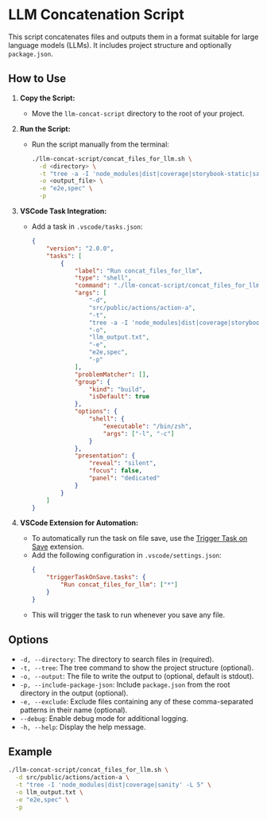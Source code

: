 # LLM Concatenation Script

This script concatenates files and outputs them in a format suitable for large language models (LLMs). It includes project structure and optionally `package.json`.

## How to Use

1. **Copy the Script:**

    - Move the `llm-concat-script` directory to the root of your project.

2. **Run the Script:**

    - Run the script manually from the terminal:
        ```bash
        ./llm-concat-script/concat_files_for_llm.sh \
          -d <directory> \
          -t "tree -a -I 'node_modules|dist|coverage|storybook-static|sanity|.git' -L 5" \
          -o <output_file> \
          -e "e2e,spec" \
          -p
        ```

3. **VSCode Task Integration:**

    - Add a task in `.vscode/tasks.json`:
        ```json
        {
            "version": "2.0.0",
            "tasks": [
                {
                    "label": "Run concat_files_for_llm",
                    "type": "shell",
                    "command": "./llm-concat-script/concat_files_for_llm.sh",
                    "args": [
                        "-d",
                        "src/public/actions/action-a",
                        "-t",
                        "tree -a -I 'node_modules|dist|coverage|storybook-static|sanity|.git' -L 5 | grep -v './public'",
                        "-o",
                        "llm_output.txt",
                        "-e",
                        "e2e,spec",
                        "-p"
                    ],
                    "problemMatcher": [],
                    "group": {
                        "kind": "build",
                        "isDefault": true
                    },
                    "options": {
                        "shell": {
                            "executable": "/bin/zsh",
                            "args": ["-l", "-c"]
                        }
                    },
                    "presentation": {
                        "reveal": "silent",
                        "focus": false,
                        "panel": "dedicated"
                    }
                }
            ]
        }
        ```

4. **VSCode Extension for Automation:**

    - To automatically run the task on file save, use the [Trigger Task on Save](https://marketplace.visualstudio.com/items?itemName=Gruntfuggly.triggertaskonsave) extension.
    - Add the following configuration in `.vscode/settings.json`:
        ```json
        {
            "triggerTaskOnSave.tasks": {
                "Run concat_files_for_llm": ["*"]
            }
        }
        ```
    - This will trigger the task to run whenever you save any file.

## Options

-   `-d, --directory`: The directory to search files in (required).
-   `-t, --tree`: The tree command to show the project structure (optional).
-   `-o, --output`: The file to write the output to (optional, default is stdout).
-   `-p, --include-package-json`: Include `package.json` from the root directory in the output (optional).
-   `-e, --exclude`: Exclude files containing any of these comma-separated patterns in their name (optional).
-   `--debug`: Enable debug mode for additional logging.
-   `-h, --help`: Display the help message.

## Example

```bash
./llm-concat-script/concat_files_for_llm.sh \
  -d src/public/actions/action-a \
  -t "tree -I 'node_modules|dist|coverage|sanity' -L 5" \
  -o llm_output.txt \
  -e "e2e,spec" \
  -p
```
